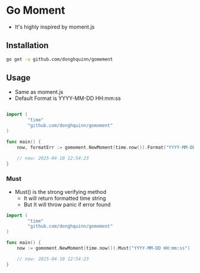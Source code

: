 # Go Moment

* It's highly inspired by moment.js

## Installation

```zsh
go get -u github.com/donghquinn/gomement
```

## Usage

* Same as moment.js
* Default Format is YYYY-MM-DD HH:mm:ss

```go

import (
    	"time"
        "github.com/donghquinn/gomoment"
)

func main() {
    now, formatErr := gomoment.NewMoment(time.now()).Format("YYYY-MM-DD HH:mm:ss")

    // now: 2025-04-10 12:54:23
}
```

### Must
* Must() is the strong verifying method
    * It will return formatted time string
    * But It will throw panic if error found

```go
import (
    	"time"
        "github.com/donghquinn/gomoment"
)

func main() {
    now := gomoment.NewMoment(time.now()).Must("YYYY-MM-DD HH:mm:ss")

    // now: 2025-04-10 12:54:23
}
```